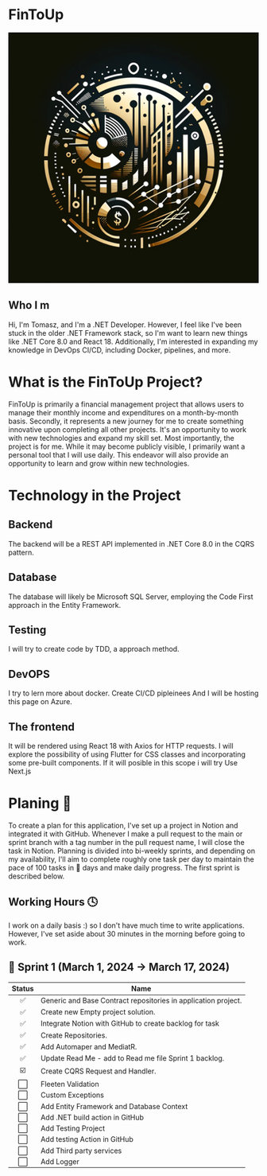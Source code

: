 # FinToUp

![](https://github.com/Yigrashill/FinToUp/blob/main/src/Images/Logo/FinToupSmall.png)


## Who I m
Hi, I'm Tomasz, and I'm a .NET Developer. However, I feel like I've been stuck in the older .NET Framework stack, so I'm want to learn new things like .NET Core 8.0 and React 18. Additionally, I'm interested in expanding my knowledge in DevOps CI/CD, including Docker, pipelines, and more.

# What is the FinToUp Project?
FinToUp is primarily a financial management project that allows users to manage their monthly income and expenditures on a month-by-month basis.
Secondly, it represents a new journey for me to create something innovative upon completing all other projects. It's an opportunity to work with new technologies and expand my skill set.
Most importantly, the project is for me. While it may become publicly visible, I primarily want a personal tool that I will use daily. This endeavor will also provide an opportunity to learn and grow within new technologies.


# Technology in the Project
## Backend
The backend will be a REST API implemented in .NET Core 8.0 in the CQRS pattern.

## Database
The database will likely be Microsoft SQL Server, employing the Code First approach in the Entity Framework.

## Testing 
I will try to create code by TDD, a approach method.


## DevOPS
I try to lern more about docker.
Create CI/CD pipleinees
And I will be hosting this page on Azure.

## The frontend
It will be rendered using React 18 with Axios for HTTP requests.
I will explore the possibility of using Flutter for CSS classes and incorporating some pre-built components.
If it will posible in this scope i will try Use Next.js

# Planing 🔁
To create a plan for this application, I've set up a project in Notion and integrated it with GitHub. Whenever I make a pull request to the main or sprint branch with a tag number in the pull request name, I will close the task in Notion. Planning is divided into bi-weekly sprints, and depending on my availability, I'll aim to complete roughly one task per day to maintain the pace of 100 tasks in :100: days and make daily progress. The first sprint is described below.

## Working Hours 🕓

I work on a daily basis :) so I don't have much time to write applications.
However, I've set aside about 30 minutes in the morning before going to work.

## 🔵 Sprint 1  (March 1, 2024 → March 17, 2024)

Status | Name
:---:| ---
✅| Generic and Base Contract repositories in application project.
✅| Create new Empty project solution.
✅| Integrate Notion with GitHub to create backlog for task
✅| Create Repositories.
✅| Add Automaper and MediatR.
✅| Update Read Me - add to Read me file Sprint 1 backlog.
☑️| Create CQRS Request and Handler.
⬜️| Fleeten Validation
⬜️| Custom Exceptions
⬜️| Add Entity Framework and Database Context
⬜️| Add .NET build action in GitHub
⬜️| Add Testing Project
⬜️| Add testing Action in GitHub
⬜️| Add Third party services
⬜️| Add Logger









